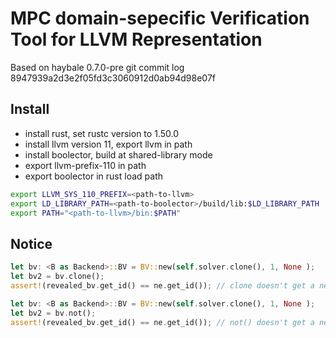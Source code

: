 # MPC domain-sepecific Verification Tool for LLVM Representation 
Based on haybale 0.7.0-pre git commit log 8947939a2d3e2f05fd3c3060912d0ab94d98e07f

## Install
- install rust, set rustc version to 1.50.0
- install llvm version 11, export llvm in path 
- install boolector, build at shared-library mode
- export llvm-prefix-110 in path 
- export boolector in rust load path

```bash
export LLVM_SYS_110_PREFIX=<path-to-llvm>
export LD_LIBRARY_PATH=<path-to-boolector>/build/lib:$LD_LIBRARY_PATH
export PATH="<path-to-llvm>/bin:$PATH"
```

## Notice
```rust
let bv: <B as Backend>::BV = BV::new(self.solver.clone(), 1, None );
let bv2 = bv.clone();
assert!(revealed_bv.get_id() == ne.get_id()); // clone doesn't get a new id, this assert always true
```

```rust
let bv: <B as Backend>::BV = BV::new(self.solver.clone(), 1, None );
let bv2 = bv.not();
assert!(revealed_bv.get_id() == ne.get_id()); // not() doesn't get a new id, this assert always true
```